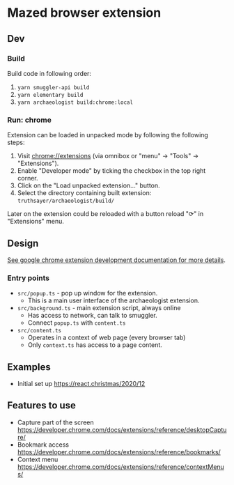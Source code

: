 # Mazed browser extension

## Dev

### Build

Build code in following order:

1. `yarn smuggler-api build`
2. `yarn elementary build`
3. `yarn archaeologist build:chrome:local`

### Run: chrome

Extension can be loaded in unpacked mode by following the following steps:

1. Visit [chrome://extensions](chrome://extensions) (via omnibox or "menu" -> "Tools" -> "Extensions").
2. Enable "Developer mode" by ticking the checkbox in the top right corner.
3. Click on the "Load unpacked extension..." button.
4. Select the directory containing built extension: `truthsayer/archaeologist/build/`

Later on the extension could be reloaded with a button reload "⟳" in "Extensions" menu.

## Design

[See google chrome extension development documentation for more details](https://developer.chrome.com/docs/extensions/mv3/getstarted/).

### Entry points

- `src/popup.ts` - pop up window for the extension.
  - This is a main user interface of the archaeologist extension.
- `src/background.ts` - main extension script, always online
  - Has access to network, can talk to smuggler.
  - Connect `popup.ts` with `content.ts`
- `src/content.ts`
  - Operates in a context of web page (every browser tab)
  - Only `context.ts` has access to a page content.

## Examples

- Initial set up https://react.christmas/2020/12

## Features to use

- Capture part of the screen https://developer.chrome.com/docs/extensions/reference/desktopCapture/
- Bookmark access https://developer.chrome.com/docs/extensions/reference/bookmarks/
- Context menu https://developer.chrome.com/docs/extensions/reference/contextMenus/

